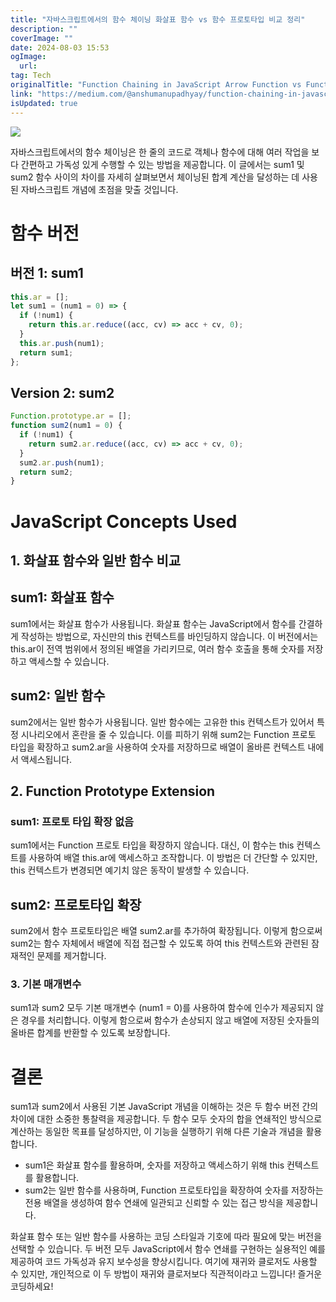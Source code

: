 ```yaml
---
title: "자바스크립트에서의 함수 체이닝 화살표 함수 vs 함수 프로토타입 비교 정리"
description: ""
coverImage: ""
date: 2024-08-03 15:53
ogImage:
  url:
tag: Tech
originalTitle: "Function Chaining in JavaScript Arrow Function vs Function Prototype"
link: "https://medium.com/@anshumanupadhyay/function-chaining-in-javascript-arrow-function-vs-function-prototype-e5fa9e53cb89"
isUpdated: true
---
```


<img src="/assets/img/FunctionChaininginJavaScriptArrowFunctionvsFunctionPrototype_0.png" />

자바스크립트에서의 함수 체이닝은 한 줄의 코드로 객체나 함수에 대해 여러 작업을 보다 간편하고 가독성 있게 수행할 수 있는 방법을 제공합니다. 이 글에서는 sum1 및 sum2 함수 사이의 차이를 자세히 살펴보면서 체이닝된 합계 계산을 달성하는 데 사용된 자바스크립트 개념에 초점을 맞출 것입니다.

# 함수 버전

## 버전 1: sum1

<!-- seedividend - 사각형 -->

<ins class="adsbygoogle"
     style="display:block"
     data-ad-client="ca-pub-4877378276818686"
     data-ad-slot="1898504329"
     data-ad-format="auto"
     data-full-width-responsive="true"></ins>

<script>
     (adsbygoogle = window.adsbygoogle || []).push({});
</script>

```js
this.ar = [];
let sum1 = (num1 = 0) => {
  if (!num1) {
    return this.ar.reduce((acc, cv) => acc + cv, 0);
  }
  this.ar.push(num1);
  return sum1;
};
```

## Version 2: sum2

```js
Function.prototype.ar = [];
function sum2(num1 = 0) {
  if (!num1) {
    return sum2.ar.reduce((acc, cv) => acc + cv, 0);
  }
  sum2.ar.push(num1);
  return sum2;
}
```

# JavaScript Concepts Used

<!-- seedividend - 사각형 -->

<ins class="adsbygoogle"
     style="display:block"
     data-ad-client="ca-pub-4877378276818686"
     data-ad-slot="1898504329"
     data-ad-format="auto"
     data-full-width-responsive="true"></ins>

<script>
     (adsbygoogle = window.adsbygoogle || []).push({});
</script>

## 1. 화살표 함수와 일반 함수 비교

## sum1: 화살표 함수

sum1에서는 화살표 함수가 사용됩니다. 화살표 함수는 JavaScript에서 함수를 간결하게 작성하는 방법으로, 자신만의 this 컨텍스트를 바인딩하지 않습니다. 이 버전에서는 this.ar이 전역 범위에서 정의된 배열을 가리키므로, 여러 함수 호출을 통해 숫자를 저장하고 액세스할 수 있습니다.

## sum2: 일반 함수

<!-- seedividend - 사각형 -->

<ins class="adsbygoogle"
     style="display:block"
     data-ad-client="ca-pub-4877378276818686"
     data-ad-slot="1898504329"
     data-ad-format="auto"
     data-full-width-responsive="true"></ins>

<script>
     (adsbygoogle = window.adsbygoogle || []).push({});
</script>

sum2에서는 일반 함수가 사용됩니다. 일반 함수에는 고유한 this 컨텍스트가 있어서 특정 시나리오에서 혼란을 줄 수 있습니다. 이를 피하기 위해 sum2는 Function 프로토 타입을 확장하고 sum2.ar을 사용하여 숫자를 저장하므로 배열이 올바른 컨텍스트 내에서 액세스됩니다.

## 2. Function Prototype Extension

### sum1: 프로토 타입 확장 없음

sum1에서는 Function 프로토 타입을 확장하지 않습니다. 대신, 이 함수는 this 컨텍스트를 사용하여 배열 this.ar에 액세스하고 조작합니다. 이 방법은 더 간단할 수 있지만, this 컨텍스트가 변경되면 예기치 않은 동작이 발생할 수 있습니다.

<!-- seedividend - 사각형 -->

<ins class="adsbygoogle"
     style="display:block"
     data-ad-client="ca-pub-4877378276818686"
     data-ad-slot="1898504329"
     data-ad-format="auto"
     data-full-width-responsive="true"></ins>

<script>
     (adsbygoogle = window.adsbygoogle || []).push({});
</script>

## sum2: 프로토타입 확장

sum2에서 함수 프로토타입은 배열 sum2.ar를 추가하여 확장됩니다. 이렇게 함으로써 sum2는 함수 자체에서 배열에 직접 접근할 수 있도록 하여 this 컨텍스트와 관련된 잠재적인 문제를 제거합니다.

### 3. 기본 매개변수

sum1과 sum2 모두 기본 매개변수 (num1 = 0)를 사용하여 함수에 인수가 제공되지 않은 경우를 처리합니다. 이렇게 함으로써 함수가 손상되지 않고 배열에 저장된 숫자들의 올바른 합계를 반환할 수 있도록 보장합니다.

<!-- seedividend - 사각형 -->

<ins class="adsbygoogle"
     style="display:block"
     data-ad-client="ca-pub-4877378276818686"
     data-ad-slot="1898504329"
     data-ad-format="auto"
     data-full-width-responsive="true"></ins>

<script>
     (adsbygoogle = window.adsbygoogle || []).push({});
</script>

# 결론

sum1과 sum2에서 사용된 기본 JavaScript 개념을 이해하는 것은 두 함수 버전 간의 차이에 대한 소중한 통찰력을 제공합니다. 두 함수 모두 숫자의 합을 연쇄적인 방식으로 계산하는 동일한 목표를 달성하지만, 이 기능을 실행하기 위해 다른 기술과 개념을 활용합니다.

- sum1은 화살표 함수를 활용하며, 숫자를 저장하고 액세스하기 위해 this 컨텍스트를 활용합니다.
- sum2는 일반 함수를 사용하며, Function 프로토타입을 확장하여 숫자를 저장하는 전용 배열을 생성하여 함수 연쇄에 일관되고 신뢰할 수 있는 접근 방식을 제공합니다.

화살표 함수 또는 일반 함수를 사용하는 코딩 스타일과 기호에 따라 필요에 맞는 버전을 선택할 수 있습니다. 두 버전 모두 JavaScript에서 함수 연쇄를 구현하는 실용적인 예를 제공하여 코드 가독성과 유지 보수성을 향상시킵니다. 여기에 재귀와 클로저도 사용할 수 있지만, 개인적으로 이 두 방법이 재귀와 클로저보다 직관적이라고 느낍니다! 즐거운 코딩하세요!
